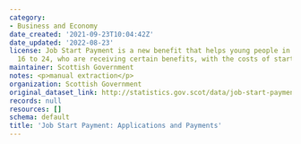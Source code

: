 ```yaml
---
category:
- Business and Economy
date_created: '2021-09-23T10:04:42Z'
date_updated: '2022-08-23'
license: Job Start Payment is a new benefit that helps young people in Scotland, aged
  16 to 24, who are receiving certain benefits, with the costs of starting a new job.
maintainer: Scottish Government
notes: <p>manual extraction</p>
organization: Scottish Government
original_dataset_link: http://statistics.gov.scot/data/job-start-payment-applications-and-payments
records: null
resources: []
schema: default
title: 'Job Start Payment: Applications and Payments'
---
```

